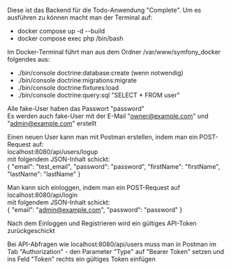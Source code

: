 Diese ist das Backend für die Todo-Anwendung "Complete". Um es ausführen zu können
macht man der Terminal auf: 

- docker compose up -d --build
- docker compose exec php /bin/bash

Im Docker-Terminal führt man aus dem Ordner /var/www/symfony_docker folgendes aus:

- ./bin/console doctrine:database:create (wenn notwendig)
- ./bin/console doctrine:migrations:migrate
- ./bin/console doctrine:fixtures:load
- ./bin/console doctrine:query:sql "SELECT * FROM user"

Alle fake-User haben das Passwort "password"  
Es werden auch fake-User mit der E-Mail "owner@example.com" und "admin@example.com" erstellt

Einen neuen User kann man mit Postman erstellen, indem man ein POST-Request auf:  
localhost:8080/api/users/logup  
mit folgendem JSON-Inhalt schickt:  
{
"email": "test_email",
"password": "password",
"firstName": "firstName",
"lastName": "lastName"
}  
  
Man kann sich einloggen, indem man ein POST-Request auf  
localhost:8080/api/login  
mit folgendem JSON-Inhalt schickt:  
{
"email": "admin@example.com",
"password": "password"
}  
  
Nach dem Einloggen und Registrieren wird ein gültiges API-Token zurückgeschickt  

Bei API-Abfragen wie localhost:8080/api/users muss man in Postman im Tab "Authorization" - den Parameter "Type" auf "Bearer Token" setzen und ins Feld "Token" rechts ein gültiges Token einfügen
